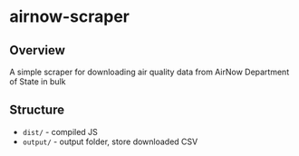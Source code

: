 # airnow-scraper

## Overview

A simple scraper for downloading air quality data from AirNow Department of State in bulk

## Structure

- `dist/` - compiled JS
- `output/` - output folder, store downloaded CSV